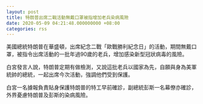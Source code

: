 ```yaml
---
layout: post
title: 特朗普出席二戰活動無戴口罩被指增加老兵染病風險
date: 2020-05-09 04:21:48.000000000 +08:00
categories: rss
---
```


美國總統特朗普在華盛頓，出席紀念二戰「歐戰勝利紀念日」的活動，期間無戴口罩，被指令出席活動的一批年過90歲的老兵，增加感染新型冠狀病毒的風險。

白宮發言人說，特朗普定期有做檢測，又說這批老兵以國家為先，自願與身為美軍統帥的總統，一起出席今次活動，強調他們受到保護。

白宮一名據報負責貼身保護特朗普的特工早前確診，副總統彭斯一名幕僚亦確診，外界憂慮特朗普及彭斯的染病風險。
